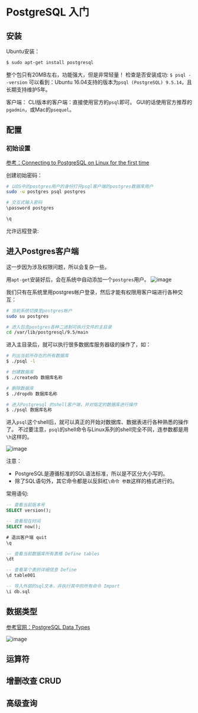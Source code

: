 # PostgreSQL 入门


## 安装

Ubuntu安装：
```sh
$ sudo apt-get install postgresql
```
整个包只有20MB左右，功能强大，但是非常轻量！
检查是否安装成功: `$ psql --version`
可以看到：Ubuntu 16.04支持的版本为`psql (PostgreSQL) 9.5.14`，且长期支持维护5年。

客户端：
CLI版本的客户端：直接使用官方的`psql`即可。
GUI的话使用官方推荐的`pgadmin`，或Mac的`psequel`。


## 配置

### 初始设置

[参考：Connecting to PostgreSQL on Linux for the first time](http://connect.boundlessgeo.com/docs/suite/4.6/dataadmin/pgGettingStarted/firstconnect.html)

创建初始密码：
```sh
# 以OS中的postgres用户的身份打开psql客户端的postgres数据库用户
sudo -u postgres psql postgres

# 交互式输入密码
\password postgres

\q
```

允许远程登录:





## 进入Postgres客户端

这一步因为涉及权限问题，所以会复杂一些。

用`apt-get`安装好后，会在系统中自动添加一个`postgres`用户。
![image](https://user-images.githubusercontent.com/14041622/48971778-3a8ee900-f059-11e8-88bb-06e3a4db551d.png)

我们只有在系统里用postgres帐户登录，然后才能有权限用客户端进行各种交互：
```sh
# 当前系统切换至postgres帐户
sudo su postgres

# 进入包含postgres各种二进制可执行文件的主目录
cd /var/lib/postgresql/9.5/main
```
进入主目录后，就可以执行很多数据库服务器级的操作了，如：
```sh
# 列出当前所存在的所有数据库
$ ./psql -l

# 创建数据库
$ ./createdb 数据库名称

# 删除数据库
$ ./dropdb 数据库名称

# 进入Postgresql 的shell客户端，并对指定的数据库进行操作
$ ./psql 数据库名称
```

进入`psql`这个shell后，就可以真正的开始对数据库、数据表进行各种熟悉的操作了。
不过要注意，`psql`的shell命令与Linux系列的shell完全不同，连参数都是用`\h`这样的。

![image](https://user-images.githubusercontent.com/14041622/48971926-95294480-f05b-11e8-9cad-bf956de9d8b5.png)

注意：
- PostgreSQL是遵循标准的SQL语法标准，所以是不区分大小写的。
- 除了SQL语句外，其它命令都是以反斜杠`\命令 参数`这样的格式进行的。

常用语句:
```sql
-- 查看当前版本号
SELECT version();

-- 查看现在时间
SELECT now();

# 退出客户端 quit
\q

-- 查看当前数据库所有表格 Define tables
\dt

-- 查看某个表的详细信息 Define
\d table001

-- 导入外部的sql文本，并执行其中的所有命令 Import
\i db.sql
```

## 数据类型

[参考官网：PostgreSQL Data Types](http://www.postgresqltutorial.com/postgresql-data-types/)

![image](https://user-images.githubusercontent.com/14041622/49637704-1d86ec80-fa41-11e8-94ac-261d52d713be.png)


## 运算符


## 增删改查 CRUD



## 高级查询 